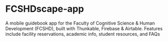 # FCSHDscape-app
A mobile guidebook app for the Faculty of Cognitive Science &amp; Human Development (FCSHD), built with Thunkable, Firebase &amp; Airtable. Features include facility reservations, academic info, student resources, and FAQs

